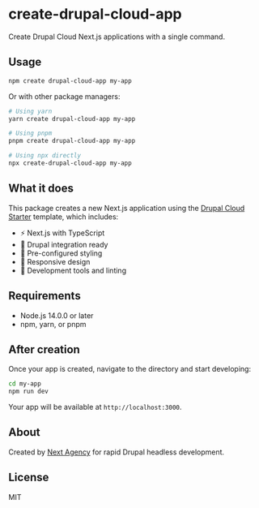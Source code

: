# create-drupal-cloud-app

Create Drupal Cloud Next.js applications with a single command.

## Usage

```bash
npm create drupal-cloud-app my-app
```

Or with other package managers:

```bash
# Using yarn
yarn create drupal-cloud-app my-app

# Using pnpm  
pnpm create drupal-cloud-app my-app

# Using npx directly
npx create-drupal-cloud-app my-app
```

## What it does

This package creates a new Next.js application using the [Drupal Cloud Starter](https://github.com/nextagencyio/drupal-cloud-starter) template, which includes:

- ⚡ Next.js with TypeScript
- 🍃 Drupal integration ready
- 🎨 Pre-configured styling
- 📱 Responsive design
- 🔧 Development tools and linting

## Requirements

- Node.js 14.0.0 or later
- npm, yarn, or pnpm

## After creation

Once your app is created, navigate to the directory and start developing:

```bash
cd my-app
npm run dev
```

Your app will be available at `http://localhost:3000`.

## About

Created by [Next Agency](https://github.com/nextagencyio) for rapid Drupal headless development.

## License

MIT